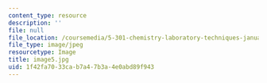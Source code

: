 ```yaml
---
content_type: resource
description: ''
file: null
file_location: /coursemedia/5-301-chemistry-laboratory-techniques-january-iap-2012/1f42fa7033cab7a47b3a4e0abd89f943_image5.jpg
file_type: image/jpeg
resourcetype: Image
title: image5.jpg
uid: 1f42fa70-33ca-b7a4-7b3a-4e0abd89f943
---
```

